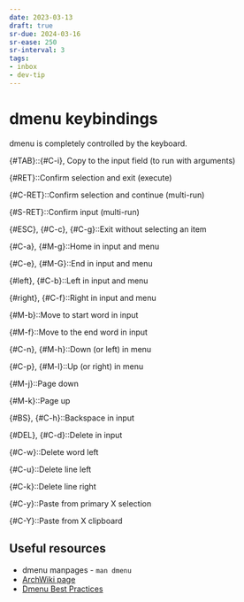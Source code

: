```yaml
---
date: 2023-03-13
draft: true
sr-due: 2024-03-16
sr-ease: 250
sr-interval: 3
tags:
- inbox
- dev-tip
---
```


# dmenu keybindings

dmenu is completely controlled by the keyboard.

{#TAB}::{#C-i}, Copy to the input field (to run with arguments)

{#RET}::Confirm selection and exit (execute)

{#C-RET}::Confirm selection and continue (multi-run)

{#S-RET}::Confirm input (multi-run)

{#ESC}, {#C-c}, {#C-g}::Exit without selecting an item

{#C-a}, {#M-g}::Home in input and menu

{#C-e}, {#M-G}::End in input and menu

{#left}, {#C-b}::Left in input and menu

{#right}, {#C-f}::Right in input and menu

{#M-b}::Move to start word in input

{#M-f}::Move to the end word in input

{#C-n}, {#M-h}::Down (or left) in menu

{#C-p}, {#M-l}::Up (or right) in menu

{#M-j}::Page down

{#M-k}::Page up

{#BS}, {#C-h}::Backspace in input

{#DEL}, {#C-d}::Delete in input

{#C-w}::Delete word left

{#C-u}::Delete line left

{#C-k}::Delete line right

{#C-y}::Paste from primary X selection

{#C-Y}::Paste from X clipboard

## Useful resources


- dmenu manpages - `man dmenu`
- [ArchWiki page](https://wiki.archlinux.org/title/dmenu)
- [Dmenu Best Practices](http://www.troubleshooters.com/linux/dmenu/bestpractices.htm)